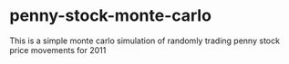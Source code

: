 # penny-stock-monte-carlo
This is a simple monte carlo simulation of randomly trading penny stock price movements for 2011
